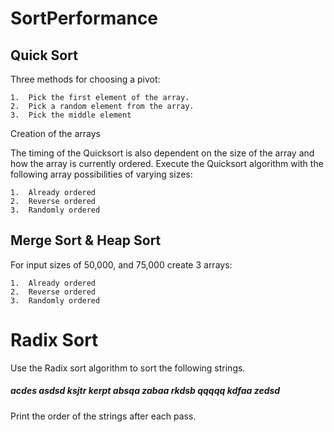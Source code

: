 # SortPerformance

## Quick Sort
Three methods for choosing a pivot:

	1.	Pick the first element of the array. 
	2.	Pick a random element from the array.
	3.	Pick the middle element 

Creation of the arrays

The timing of the Quicksort is also dependent on the size of the array and how the array is currently ordered.  Execute the Quicksort algorithm with the following array possibilities of varying sizes:

	1.	Already ordered	
	2.	Reverse ordered	
	3.	Randomly ordered 

## Merge Sort & Heap Sort
For input sizes of 50,000, and 75,000 create 3 arrays:

	1.	Already ordered	
	2.	Reverse ordered	
	3.	Randomly ordered 
  
# Radix Sort

Use the Radix sort algorithm to sort the following strings.

##### acdes	asdsd	ksjtr	kerpt	absqa	zabaa	rkdsb	qqqqq kdfaa	zedsd

Print the order of the strings after each pass.



